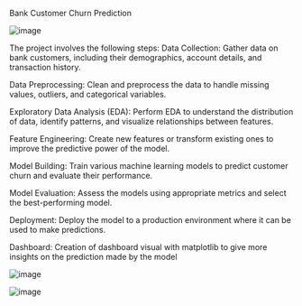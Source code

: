 Bank Customer Churn Prediction

![image](https://github.com/user-attachments/assets/bf017cd9-dcbf-4860-947d-aa8aa7d77366)

The project involves the following steps:
Data Collection: Gather data on bank customers, including their demographics, account details, and transaction history.

Data Preprocessing: Clean and preprocess the data to handle missing values, outliers, and categorical variables.

Exploratory Data Analysis (EDA): Perform EDA to understand the distribution of data, identify patterns, and visualize relationships between features.

Feature Engineering: Create new features or transform existing ones to improve the predictive power of the model.

Model Building: Train various machine learning models to predict customer churn and evaluate their performance.

Model Evaluation: Assess the models using appropriate metrics and select the best-performing model.

Deployment: Deploy the model to a production environment where it can be used to make predictions.

Dashboard: Creation of dashboard visual with matplotlib to give more insights on the prediction made by the model

![image](https://github.com/user-attachments/assets/7b88a7db-5045-4be2-accb-e1e8946aba2a)

![image](https://github.com/user-attachments/assets/6567de66-1b5f-40ec-a051-733e61c3af12)



